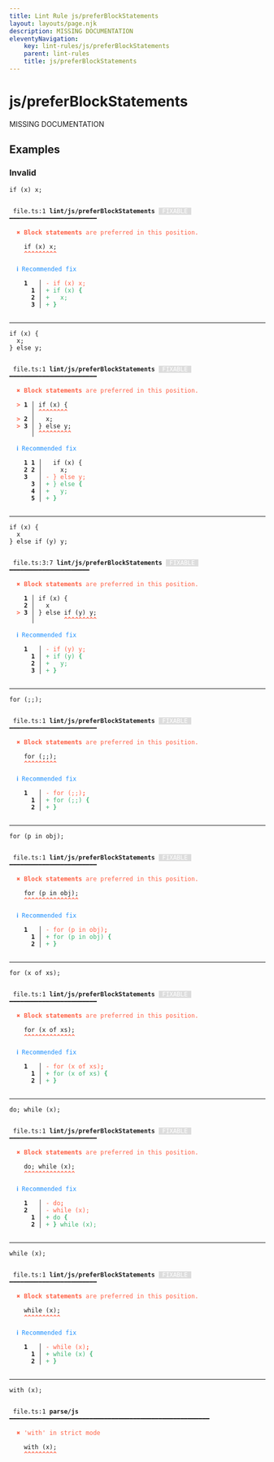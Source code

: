 ```yaml
---
title: Lint Rule js/preferBlockStatements
layout: layouts/page.njk
description: MISSING DOCUMENTATION
eleventyNavigation:
	key: lint-rules/js/preferBlockStatements
	parent: lint-rules
	title: js/preferBlockStatements
---
```


# js/preferBlockStatements

MISSING DOCUMENTATION

<!-- EVERYTHING BELOW IS AUTOGENERATED. SEE SCRIPTS FOLDER FOR UPDATE SCRIPTS hash(5ba6513652db60b2dbcf147b061c1915d03b98a1) -->

## Examples
### Invalid
<pre class="language-text"><code class="language-text"><span class="token keyword">if</span> <span class="token punctuation">(</span><span class="token variable">x</span><span class="token punctuation">)</span> <span class="token variable">x</span><span class="token punctuation">;</span></code></pre>
<pre class="language-text"><code class="language-text">
 <span style="text-decoration-style: dotted;">file.ts:1</span> <strong>lint/js/preferBlockStatements</strong> <span style="color: white; background-color: #ddd;"> FIXABLE </span> ━━━━━━━━━━━━━━━━━━━━━━━━

  <strong><span style="color: Tomato;">✖ </span></strong><span style="color: Tomato;"><strong>Block statements</strong></span><span style="color: Tomato;"> are preferred in this position.</span>

    <span class="token keyword">if</span> <span class="token punctuation">(</span><span class="token variable">x</span><span class="token punctuation">)</span> <span class="token variable">x</span><span class="token punctuation">;</span>
    <span style="color: Tomato;"><strong>^</strong></span><span style="color: Tomato;"><strong>^</strong></span><span style="color: Tomato;"><strong>^</strong></span><span style="color: Tomato;"><strong>^</strong></span><span style="color: Tomato;"><strong>^</strong></span><span style="color: Tomato;"><strong>^</strong></span><span style="color: Tomato;"><strong>^</strong></span><span style="color: Tomato;"><strong>^</strong></span><span style="color: Tomato;"><strong>^</strong></span>

  <strong><span style="color: DodgerBlue;">ℹ </span></strong><span style="color: DodgerBlue;">Recommended fix</span>

  <strong>  </strong><strong>1</strong><strong> </strong><strong> </strong><strong> │ </strong><span style="color: Tomato;">-</span> <span style="color: Tomato;">if (x) x;</span>
  <strong>  </strong><strong> </strong><strong> </strong><strong>1</strong><strong> │ </strong><span style="color: MediumSeaGreen;">+</span> <span style="color: MediumSeaGreen;">if (x) </span><span style="color: MediumSeaGreen;"><strong>{</strong></span>
  <strong>  </strong><strong> </strong><strong> </strong><strong>2</strong><strong> │ </strong><span style="color: MediumSeaGreen;">+</span> <span style="color: MediumSeaGreen;"><strong>  </strong></span><span style="color: MediumSeaGreen;">x;</span>
  <strong>  </strong><strong> </strong><strong> </strong><strong>3</strong><strong> │ </strong><span style="color: MediumSeaGreen;">+</span> <span style="color: MediumSeaGreen;"><strong>}</strong></span>

</code></pre>

---------------

<pre class="language-text"><code class="language-text"><span class="token keyword">if</span> <span class="token punctuation">(</span><span class="token variable">x</span><span class="token punctuation">)</span> <span class="token punctuation">{</span>
  <span class="token variable">x</span><span class="token punctuation">;</span>
<span class="token punctuation">}</span> <span class="token keyword">else</span> <span class="token variable">y</span><span class="token punctuation">;</span></code></pre>
<pre class="language-text"><code class="language-text">
 <span style="text-decoration-style: dotted;">file.ts:1</span> <strong>lint/js/preferBlockStatements</strong> <span style="color: white; background-color: #ddd;"> FIXABLE </span> ━━━━━━━━━━━━━━━━━━━━━━━━

  <strong><span style="color: Tomato;">✖ </span></strong><span style="color: Tomato;"><strong>Block statements</strong></span><span style="color: Tomato;"> are preferred in this position.</span>

  <strong><span style="color: Tomato;">&gt;</span></strong><strong> 1</strong><strong> │ </strong><span class="token keyword">if</span> <span class="token punctuation">(</span><span class="token variable">x</span><span class="token punctuation">)</span> <span class="token punctuation">{</span>
     <strong> │ </strong><span style="color: Tomato;"><strong>^</strong></span><span style="color: Tomato;"><strong>^</strong></span><span style="color: Tomato;"><strong>^</strong></span><span style="color: Tomato;"><strong>^</strong></span><span style="color: Tomato;"><strong>^</strong></span><span style="color: Tomato;"><strong>^</strong></span><span style="color: Tomato;"><strong>^</strong></span><span style="color: Tomato;"><strong>^</strong></span>
  <strong><span style="color: Tomato;">&gt;</span></strong><strong> 2</strong><strong> │ </strong>  <span class="token variable">x</span><span class="token punctuation">;</span>
  <strong><span style="color: Tomato;">&gt;</span></strong><strong> 3</strong><strong> │ </strong><span class="token punctuation">}</span> <span class="token keyword">else</span> <span class="token variable">y</span><span class="token punctuation">;</span>
     <strong> │ </strong><span style="color: Tomato;"><strong>^</strong></span><span style="color: Tomato;"><strong>^</strong></span><span style="color: Tomato;"><strong>^</strong></span><span style="color: Tomato;"><strong>^</strong></span><span style="color: Tomato;"><strong>^</strong></span><span style="color: Tomato;"><strong>^</strong></span><span style="color: Tomato;"><strong>^</strong></span><span style="color: Tomato;"><strong>^</strong></span><span style="color: Tomato;"><strong>^</strong></span>

  <strong><span style="color: DodgerBlue;">ℹ </span></strong><span style="color: DodgerBlue;">Recommended fix</span>

  <strong>  </strong><strong>1</strong><strong> </strong><strong>1</strong><strong> │ </strong>  if (x) {
  <strong>  </strong><strong>2</strong><strong> </strong><strong>2</strong><strong> │ </strong>    x;
  <strong>  </strong><strong>3</strong><strong> </strong><strong> </strong><strong> │ </strong><span style="color: Tomato;">-</span> <span style="color: Tomato;">} else y;</span>
  <strong>  </strong><strong> </strong><strong> </strong><strong>3</strong><strong> │ </strong><span style="color: MediumSeaGreen;">+</span> <span style="color: MediumSeaGreen;">} else </span><span style="color: MediumSeaGreen;"><strong>{</strong></span>
  <strong>  </strong><strong> </strong><strong> </strong><strong>4</strong><strong> │ </strong><span style="color: MediumSeaGreen;">+</span> <span style="color: MediumSeaGreen;"><strong>  </strong></span><span style="color: MediumSeaGreen;">y;</span>
  <strong>  </strong><strong> </strong><strong> </strong><strong>5</strong><strong> │ </strong><span style="color: MediumSeaGreen;">+</span> <span style="color: MediumSeaGreen;"><strong>}</strong></span>

</code></pre>

---------------

<pre class="language-text"><code class="language-text"><span class="token keyword">if</span> <span class="token punctuation">(</span><span class="token variable">x</span><span class="token punctuation">)</span> <span class="token punctuation">{</span>
  <span class="token variable">x</span>
<span class="token punctuation">}</span> <span class="token keyword">else</span> <span class="token keyword">if</span> <span class="token punctuation">(</span><span class="token variable">y</span><span class="token punctuation">)</span> <span class="token variable">y</span><span class="token punctuation">;</span></code></pre>
<pre class="language-text"><code class="language-text">
 <span style="text-decoration-style: dotted;">file.ts:3:7</span> <strong>lint/js/preferBlockStatements</strong> <span style="color: white; background-color: #ddd;"> FIXABLE </span> ━━━━━━━━━━━━━━━━━━━━━━

  <strong><span style="color: Tomato;">✖ </span></strong><span style="color: Tomato;"><strong>Block statements</strong></span><span style="color: Tomato;"> are preferred in this position.</span>

  <strong>  1</strong><strong> │ </strong><span class="token keyword">if</span> <span class="token punctuation">(</span><span class="token variable">x</span><span class="token punctuation">)</span> <span class="token punctuation">{</span>
  <strong>  2</strong><strong> │ </strong>  <span class="token variable">x</span>
  <strong><span style="color: Tomato;">&gt;</span></strong><strong> 3</strong><strong> │ </strong><span class="token punctuation">}</span> <span class="token keyword">else</span> <span class="token keyword">if</span> <span class="token punctuation">(</span><span class="token variable">y</span><span class="token punctuation">)</span> <span class="token variable">y</span><span class="token punctuation">;</span>
     <strong> │ </strong>       <span style="color: Tomato;"><strong>^</strong></span><span style="color: Tomato;"><strong>^</strong></span><span style="color: Tomato;"><strong>^</strong></span><span style="color: Tomato;"><strong>^</strong></span><span style="color: Tomato;"><strong>^</strong></span><span style="color: Tomato;"><strong>^</strong></span><span style="color: Tomato;"><strong>^</strong></span><span style="color: Tomato;"><strong>^</strong></span><span style="color: Tomato;"><strong>^</strong></span>

  <strong><span style="color: DodgerBlue;">ℹ </span></strong><span style="color: DodgerBlue;">Recommended fix</span>

  <strong>  </strong><strong>1</strong><strong> </strong><strong> </strong><strong> │ </strong><span style="color: Tomato;">-</span> <span style="color: Tomato;">if (y) y;</span>
  <strong>  </strong><strong> </strong><strong> </strong><strong>1</strong><strong> │ </strong><span style="color: MediumSeaGreen;">+</span> <span style="color: MediumSeaGreen;">if (y) </span><span style="color: MediumSeaGreen;"><strong>{</strong></span>
  <strong>  </strong><strong> </strong><strong> </strong><strong>2</strong><strong> │ </strong><span style="color: MediumSeaGreen;">+</span> <span style="color: MediumSeaGreen;"><strong>  </strong></span><span style="color: MediumSeaGreen;">y;</span>
  <strong>  </strong><strong> </strong><strong> </strong><strong>3</strong><strong> │ </strong><span style="color: MediumSeaGreen;">+</span> <span style="color: MediumSeaGreen;"><strong>}</strong></span>

</code></pre>

---------------

<pre class="language-text"><code class="language-text"><span class="token keyword">for</span> <span class="token punctuation">(</span><span class="token punctuation">;</span><span class="token punctuation">;</span><span class="token punctuation">)</span><span class="token punctuation">;</span></code></pre>
<pre class="language-text"><code class="language-text">
 <span style="text-decoration-style: dotted;">file.ts:1</span> <strong>lint/js/preferBlockStatements</strong> <span style="color: white; background-color: #ddd;"> FIXABLE </span> ━━━━━━━━━━━━━━━━━━━━━━━━

  <strong><span style="color: Tomato;">✖ </span></strong><span style="color: Tomato;"><strong>Block statements</strong></span><span style="color: Tomato;"> are preferred in this position.</span>

    <span class="token keyword">for</span> <span class="token punctuation">(</span><span class="token punctuation">;</span><span class="token punctuation">;</span><span class="token punctuation">)</span><span class="token punctuation">;</span>
    <span style="color: Tomato;"><strong>^</strong></span><span style="color: Tomato;"><strong>^</strong></span><span style="color: Tomato;"><strong>^</strong></span><span style="color: Tomato;"><strong>^</strong></span><span style="color: Tomato;"><strong>^</strong></span><span style="color: Tomato;"><strong>^</strong></span><span style="color: Tomato;"><strong>^</strong></span><span style="color: Tomato;"><strong>^</strong></span><span style="color: Tomato;"><strong>^</strong></span>

  <strong><span style="color: DodgerBlue;">ℹ </span></strong><span style="color: DodgerBlue;">Recommended fix</span>

  <strong>  </strong><strong>1</strong><strong> </strong><strong> </strong><strong> │ </strong><span style="color: Tomato;">-</span> <span style="color: Tomato;">for (;;)</span><span style="color: Tomato;"><strong>;</strong></span>
  <strong>  </strong><strong> </strong><strong> </strong><strong>1</strong><strong> │ </strong><span style="color: MediumSeaGreen;">+</span> <span style="color: MediumSeaGreen;">for (;;)</span><span style="color: MediumSeaGreen;"><strong> {</strong></span>
  <strong>  </strong><strong> </strong><strong> </strong><strong>2</strong><strong> │ </strong><span style="color: MediumSeaGreen;">+</span> <span style="color: MediumSeaGreen;"><strong>}</strong></span>

</code></pre>

---------------

<pre class="language-text"><code class="language-text"><span class="token keyword">for</span> <span class="token punctuation">(</span><span class="token variable">p</span> <span class="token keyword">in</span> <span class="token variable">obj</span><span class="token punctuation">)</span><span class="token punctuation">;</span></code></pre>
<pre class="language-text"><code class="language-text">
 <span style="text-decoration-style: dotted;">file.ts:1</span> <strong>lint/js/preferBlockStatements</strong> <span style="color: white; background-color: #ddd;"> FIXABLE </span> ━━━━━━━━━━━━━━━━━━━━━━━━

  <strong><span style="color: Tomato;">✖ </span></strong><span style="color: Tomato;"><strong>Block statements</strong></span><span style="color: Tomato;"> are preferred in this position.</span>

    <span class="token keyword">for</span> <span class="token punctuation">(</span><span class="token variable">p</span> <span class="token keyword">in</span> <span class="token variable">obj</span><span class="token punctuation">)</span><span class="token punctuation">;</span>
    <span style="color: Tomato;"><strong>^</strong></span><span style="color: Tomato;"><strong>^</strong></span><span style="color: Tomato;"><strong>^</strong></span><span style="color: Tomato;"><strong>^</strong></span><span style="color: Tomato;"><strong>^</strong></span><span style="color: Tomato;"><strong>^</strong></span><span style="color: Tomato;"><strong>^</strong></span><span style="color: Tomato;"><strong>^</strong></span><span style="color: Tomato;"><strong>^</strong></span><span style="color: Tomato;"><strong>^</strong></span><span style="color: Tomato;"><strong>^</strong></span><span style="color: Tomato;"><strong>^</strong></span><span style="color: Tomato;"><strong>^</strong></span><span style="color: Tomato;"><strong>^</strong></span><span style="color: Tomato;"><strong>^</strong></span>

  <strong><span style="color: DodgerBlue;">ℹ </span></strong><span style="color: DodgerBlue;">Recommended fix</span>

  <strong>  </strong><strong>1</strong><strong> </strong><strong> </strong><strong> │ </strong><span style="color: Tomato;">-</span> <span style="color: Tomato;">for (p in obj)</span><span style="color: Tomato;"><strong>;</strong></span>
  <strong>  </strong><strong> </strong><strong> </strong><strong>1</strong><strong> │ </strong><span style="color: MediumSeaGreen;">+</span> <span style="color: MediumSeaGreen;">for (p in obj)</span><span style="color: MediumSeaGreen;"><strong> {</strong></span>
  <strong>  </strong><strong> </strong><strong> </strong><strong>2</strong><strong> │ </strong><span style="color: MediumSeaGreen;">+</span> <span style="color: MediumSeaGreen;"><strong>}</strong></span>

</code></pre>

---------------

<pre class="language-text"><code class="language-text"><span class="token keyword">for</span> <span class="token punctuation">(</span><span class="token variable">x</span> <span class="token variable">of</span> <span class="token variable">xs</span><span class="token punctuation">)</span><span class="token punctuation">;</span></code></pre>
<pre class="language-text"><code class="language-text">
 <span style="text-decoration-style: dotted;">file.ts:1</span> <strong>lint/js/preferBlockStatements</strong> <span style="color: white; background-color: #ddd;"> FIXABLE </span> ━━━━━━━━━━━━━━━━━━━━━━━━

  <strong><span style="color: Tomato;">✖ </span></strong><span style="color: Tomato;"><strong>Block statements</strong></span><span style="color: Tomato;"> are preferred in this position.</span>

    <span class="token keyword">for</span> <span class="token punctuation">(</span><span class="token variable">x</span> <span class="token variable">of</span> <span class="token variable">xs</span><span class="token punctuation">)</span><span class="token punctuation">;</span>
    <span style="color: Tomato;"><strong>^</strong></span><span style="color: Tomato;"><strong>^</strong></span><span style="color: Tomato;"><strong>^</strong></span><span style="color: Tomato;"><strong>^</strong></span><span style="color: Tomato;"><strong>^</strong></span><span style="color: Tomato;"><strong>^</strong></span><span style="color: Tomato;"><strong>^</strong></span><span style="color: Tomato;"><strong>^</strong></span><span style="color: Tomato;"><strong>^</strong></span><span style="color: Tomato;"><strong>^</strong></span><span style="color: Tomato;"><strong>^</strong></span><span style="color: Tomato;"><strong>^</strong></span><span style="color: Tomato;"><strong>^</strong></span><span style="color: Tomato;"><strong>^</strong></span>

  <strong><span style="color: DodgerBlue;">ℹ </span></strong><span style="color: DodgerBlue;">Recommended fix</span>

  <strong>  </strong><strong>1</strong><strong> </strong><strong> </strong><strong> │ </strong><span style="color: Tomato;">-</span> <span style="color: Tomato;">for (x of xs)</span><span style="color: Tomato;"><strong>;</strong></span>
  <strong>  </strong><strong> </strong><strong> </strong><strong>1</strong><strong> │ </strong><span style="color: MediumSeaGreen;">+</span> <span style="color: MediumSeaGreen;">for (x of xs)</span><span style="color: MediumSeaGreen;"><strong> {</strong></span>
  <strong>  </strong><strong> </strong><strong> </strong><strong>2</strong><strong> │ </strong><span style="color: MediumSeaGreen;">+</span> <span style="color: MediumSeaGreen;"><strong>}</strong></span>

</code></pre>

---------------

<pre class="language-text"><code class="language-text"><span class="token keyword">do</span><span class="token punctuation">;</span> <span class="token keyword">while</span> <span class="token punctuation">(</span><span class="token variable">x</span><span class="token punctuation">)</span><span class="token punctuation">;</span></code></pre>
<pre class="language-text"><code class="language-text">
 <span style="text-decoration-style: dotted;">file.ts:1</span> <strong>lint/js/preferBlockStatements</strong> <span style="color: white; background-color: #ddd;"> FIXABLE </span> ━━━━━━━━━━━━━━━━━━━━━━━━

  <strong><span style="color: Tomato;">✖ </span></strong><span style="color: Tomato;"><strong>Block statements</strong></span><span style="color: Tomato;"> are preferred in this position.</span>

    <span class="token keyword">do</span><span class="token punctuation">;</span> <span class="token keyword">while</span> <span class="token punctuation">(</span><span class="token variable">x</span><span class="token punctuation">)</span><span class="token punctuation">;</span>
    <span style="color: Tomato;"><strong>^</strong></span><span style="color: Tomato;"><strong>^</strong></span><span style="color: Tomato;"><strong>^</strong></span><span style="color: Tomato;"><strong>^</strong></span><span style="color: Tomato;"><strong>^</strong></span><span style="color: Tomato;"><strong>^</strong></span><span style="color: Tomato;"><strong>^</strong></span><span style="color: Tomato;"><strong>^</strong></span><span style="color: Tomato;"><strong>^</strong></span><span style="color: Tomato;"><strong>^</strong></span><span style="color: Tomato;"><strong>^</strong></span><span style="color: Tomato;"><strong>^</strong></span><span style="color: Tomato;"><strong>^</strong></span><span style="color: Tomato;"><strong>^</strong></span>

  <strong><span style="color: DodgerBlue;">ℹ </span></strong><span style="color: DodgerBlue;">Recommended fix</span>

  <strong>  </strong><strong>1</strong><strong> </strong><strong> </strong><strong> │ </strong><span style="color: Tomato;">-</span> <span style="color: Tomato;">do</span><span style="color: Tomato;"><strong>;</strong></span>
  <strong>  </strong><strong>2</strong><strong> </strong><strong> </strong><strong> │ </strong><span style="color: Tomato;">-</span> <span style="color: Tomato;">while (x);</span>
  <strong>  </strong><strong> </strong><strong> </strong><strong>1</strong><strong> │ </strong><span style="color: MediumSeaGreen;">+</span> <span style="color: MediumSeaGreen;">do</span><span style="color: MediumSeaGreen;"><strong> {</strong></span>
  <strong>  </strong><strong> </strong><strong> </strong><strong>2</strong><strong> │ </strong><span style="color: MediumSeaGreen;">+</span> <span style="color: MediumSeaGreen;"><strong>} </strong></span><span style="color: MediumSeaGreen;">while (x);</span>

</code></pre>

---------------

<pre class="language-text"><code class="language-text"><span class="token keyword">while</span> <span class="token punctuation">(</span><span class="token variable">x</span><span class="token punctuation">)</span><span class="token punctuation">;</span></code></pre>
<pre class="language-text"><code class="language-text">
 <span style="text-decoration-style: dotted;">file.ts:1</span> <strong>lint/js/preferBlockStatements</strong> <span style="color: white; background-color: #ddd;"> FIXABLE </span> ━━━━━━━━━━━━━━━━━━━━━━━━

  <strong><span style="color: Tomato;">✖ </span></strong><span style="color: Tomato;"><strong>Block statements</strong></span><span style="color: Tomato;"> are preferred in this position.</span>

    <span class="token keyword">while</span> <span class="token punctuation">(</span><span class="token variable">x</span><span class="token punctuation">)</span><span class="token punctuation">;</span>
    <span style="color: Tomato;"><strong>^</strong></span><span style="color: Tomato;"><strong>^</strong></span><span style="color: Tomato;"><strong>^</strong></span><span style="color: Tomato;"><strong>^</strong></span><span style="color: Tomato;"><strong>^</strong></span><span style="color: Tomato;"><strong>^</strong></span><span style="color: Tomato;"><strong>^</strong></span><span style="color: Tomato;"><strong>^</strong></span><span style="color: Tomato;"><strong>^</strong></span><span style="color: Tomato;"><strong>^</strong></span>

  <strong><span style="color: DodgerBlue;">ℹ </span></strong><span style="color: DodgerBlue;">Recommended fix</span>

  <strong>  </strong><strong>1</strong><strong> </strong><strong> </strong><strong> │ </strong><span style="color: Tomato;">-</span> <span style="color: Tomato;">while (x)</span><span style="color: Tomato;"><strong>;</strong></span>
  <strong>  </strong><strong> </strong><strong> </strong><strong>1</strong><strong> │ </strong><span style="color: MediumSeaGreen;">+</span> <span style="color: MediumSeaGreen;">while (x)</span><span style="color: MediumSeaGreen;"><strong> {</strong></span>
  <strong>  </strong><strong> </strong><strong> </strong><strong>2</strong><strong> │ </strong><span style="color: MediumSeaGreen;">+</span> <span style="color: MediumSeaGreen;"><strong>}</strong></span>

</code></pre>

---------------

<pre class="language-text"><code class="language-text"><span class="token keyword">with</span> <span class="token punctuation">(</span><span class="token variable">x</span><span class="token punctuation">)</span><span class="token punctuation">;</span></code></pre>
<pre class="language-text"><code class="language-text">
 <span style="text-decoration-style: dotted;">file.ts:1</span> <strong>parse/js</strong> ━━━━━━━━━━━━━━━━━━━━━━━━━━━━━━━━━━━━━━━━━━━━━━━━━━━━━━━

  <strong><span style="color: Tomato;">✖ </span></strong><span style="color: Tomato;">&apos;with&apos; in strict mode</span>

    <span class="token keyword">with</span> <span class="token punctuation">(</span><span class="token variable">x</span><span class="token punctuation">)</span><span class="token punctuation">;</span>
    <span style="color: Tomato;"><strong>^</strong></span><span style="color: Tomato;"><strong>^</strong></span><span style="color: Tomato;"><strong>^</strong></span><span style="color: Tomato;"><strong>^</strong></span><span style="color: Tomato;"><strong>^</strong></span><span style="color: Tomato;"><strong>^</strong></span><span style="color: Tomato;"><strong>^</strong></span><span style="color: Tomato;"><strong>^</strong></span><span style="color: Tomato;"><strong>^</strong></span>

</code></pre>
